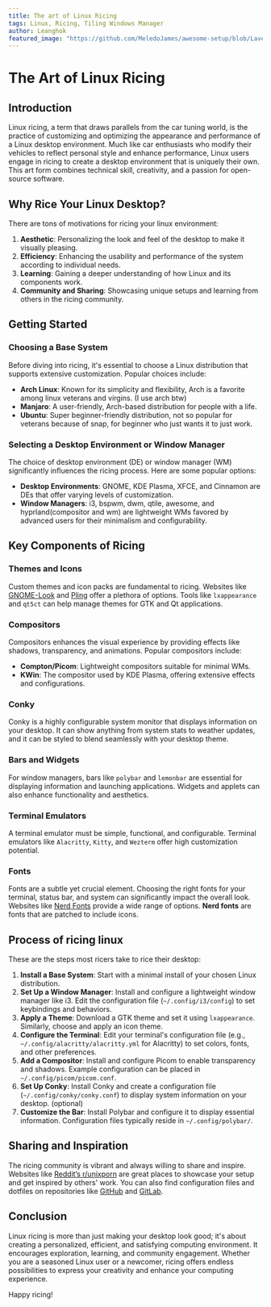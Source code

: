 ```yaml
---
title: The art of Linux Ricing
tags: Linux, Ricing, Tiling Windows Manager
author: Leanghok
featured_image: "https://github.com/MeledoJames/awesome-setup/blob/Lavender/images/1.png"
---
```



# The Art of Linux Ricing

## Introduction

Linux ricing, a term that draws parallels from the car tuning world, is the practice of customizing and optimizing the appearance and performance of a Linux desktop environment. Much like car enthusiasts who modify their vehicles to reflect personal style and enhance performance, Linux users engage in ricing to create a desktop environment that is uniquely their own. This art form combines technical skill, creativity, and a passion for open-source software.

## Why Rice Your Linux Desktop?

There are tons of motivations for ricing your linux environment:

1. **Aesthetic**: Personalizing the look and feel of the desktop to make it visually pleasing.
2. **Efficiency**: Enhancing the usability and performance of the system according to individual needs.
3. **Learning**: Gaining a deeper understanding of how Linux and its components work.
4. **Community and Sharing**: Showcasing unique setups and learning from others in the ricing community.

## Getting Started

### Choosing a Base System

Before diving into ricing, it's essential to choose a Linux distribution that supports extensive customization. Popular choices include:

- **Arch Linux**: Known for its simplicity and flexibility, Arch is a favorite among linux veterans and virgins. (I use arch btw)
- **Manjaro**: A user-friendly, Arch-based distribution for people with a life.
- **Ubuntu**: Super beginner-friendly distribution, not so popular for veterans because of snap, for beginner who just wants it to just work.

### Selecting a Desktop Environment or Window Manager

The choice of desktop environment (DE) or window manager (WM) significantly influences the ricing process. Here are some popular options:

- **Desktop Environments**: GNOME, KDE Plasma, XFCE, and Cinnamon are DEs that offer varying levels of customization.
- **Window Managers**: i3, bspwm, dwm, qtile, awesome, and hyprland(compositor and wm) are lightweight WMs favored by advanced users for their minimalism and configurability.

## Key Components of Ricing

### Themes and Icons

Custom themes and icon packs are fundamental to ricing. Websites like [GNOME-Look](https://www.gnome-look.org/) and [Pling](https://www.pling.com/) offer a plethora of options. Tools like `lxappearance` and `qt5ct` can help manage themes for GTK and Qt applications.

### Compositors

Compositors enhances the visual experience by providing effects like shadows, transparency, and animations. Popular compositors include:

- **Compton/Picom**: Lightweight compositors suitable for minimal WMs.
- **KWin**: The compositor used by KDE Plasma, offering extensive effects and configurations.

### Conky

Conky is a highly configurable system monitor that displays information on your desktop. It can show anything from system stats to weather updates, and it can be styled to blend seamlessly with your desktop theme.

### Bars and Widgets

For window managers, bars like `polybar` and `lemonbar` are essential for displaying information and launching applications. Widgets and applets can also enhance functionality and aesthetics.

### Terminal Emulators

A terminal emulator must be simple, functional, and configurable. Terminal emulators like `Alacritty`, `Kitty`, and `Wezterm` offer high customization potential.

### Fonts

Fonts are a subtle yet crucial element. Choosing the right fonts for your terminal, status bar, and system can significantly impact the overall look. Websites like [Nerd Fonts](https://www.nerdfonts.com/) provide a wide range of options. **Nerd fonts** are fonts that are patched to include icons.

## Process of ricing linux

These are the steps most ricers take to rice their desktop:

1. **Install a Base System**: Start with a minimal install of your chosen Linux distribution.
2. **Set Up a Window Manager**: Install and configure a lightweight window manager like i3. Edit the configuration file (`~/.config/i3/config`) to set keybindings and behaviors.
3. **Apply a Theme**: Download a GTK theme and set it using `lxappearance`. Similarly, choose and apply an icon theme.
4. **Configure the Terminal**: Edit your terminal's configuration file (e.g., `~/.config/alacritty/alacritty.yml` for Alacritty) to set colors, fonts, and other preferences.
5. **Add a Compositor**: Install and configure Picom to enable transparency and shadows. Example configuration can be placed in `~/.config/picom/picom.conf`.
6. **Set Up Conky**: Install Conky and create a configuration file (`~/.config/conky/conky.conf`) to display system information on your desktop. (optional)
7. **Customize the Bar**: Install Polybar and configure it to display essential information. Configuration files typically reside in `~/.config/polybar/`.

## Sharing and Inspiration

The ricing community is vibrant and always willing to share and inspire. Websites like [Reddit’s r/unixporn](https://www.reddit.com/r/unixporn/) are great places to showcase your setup and get inspired by others' work. You can also find configuration files and dotfiles on repositories like [GitHub](https://github.com/) and [GitLab](https://gitlab.com/).

## Conclusion

Linux ricing is more than just making your desktop look good; it's about creating a personalized, efficient, and satisfying computing environment. It encourages exploration, learning, and community engagement. Whether you are a seasoned Linux user or a newcomer, ricing offers endless possibilities to express your creativity and enhance your computing experience.

Happy ricing!
